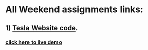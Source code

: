 # All Weekend assignments links:

## 1) <a href="https://github.com/gurelbs/BOOTCAMP/tree/main/Weekend-assignments/Tesla_Website_1">Tesla Website code</a>.
### <a href="https://gurelbs.github.io/tesla/">click here to live demo</a>